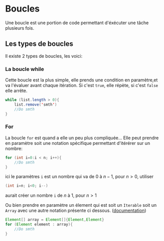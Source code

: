 # Boucles

Une boucle est une portion de code permettant d'éxécuter une tâche plusieurs fois.


## Les types de boucles

Il existe 2 types de boucles, les voici:

### La boucle while

Cette boucle est la plus simple, elle prends une condition en paramètre,et va l'évaluer avant chaque itération. 
Si c'est `true`, elle répète, si c'est `false` elle arrête.

```java
while (list.length > 0){
    list.remove('smth')
    //Do smth
}
```



### For

La boucle `for` est quand a elle un peu plus compliquée... Elle peut prendre en paramètre soit une notation spécifique permettant d'itérérer sur un nombre:
```java
for (int i=0:i < n; i++){
    //Do smth
}
```
ici le paramètres `i` est un nombre qui va de $0$ à $n-1$, pour $n>0$, utiliser 
```java
(int i=n; i<0; i--)
```
aurait créer un nombre `i` de $n$ à $1$, pour $n>1$

Ou bien prendre en paramètre un élement qui est soit un `Iterable` soit un `Array` avec une autre notation présente ci dessous. ([documentation](https://docs.oracle.com/javase/specs/jls/se7/html/jls-14.html#jls-14.14.2))

```java
Element[] array = Element[]{Element,Element}
for (Element element : array){
    //Do smth
}
```

